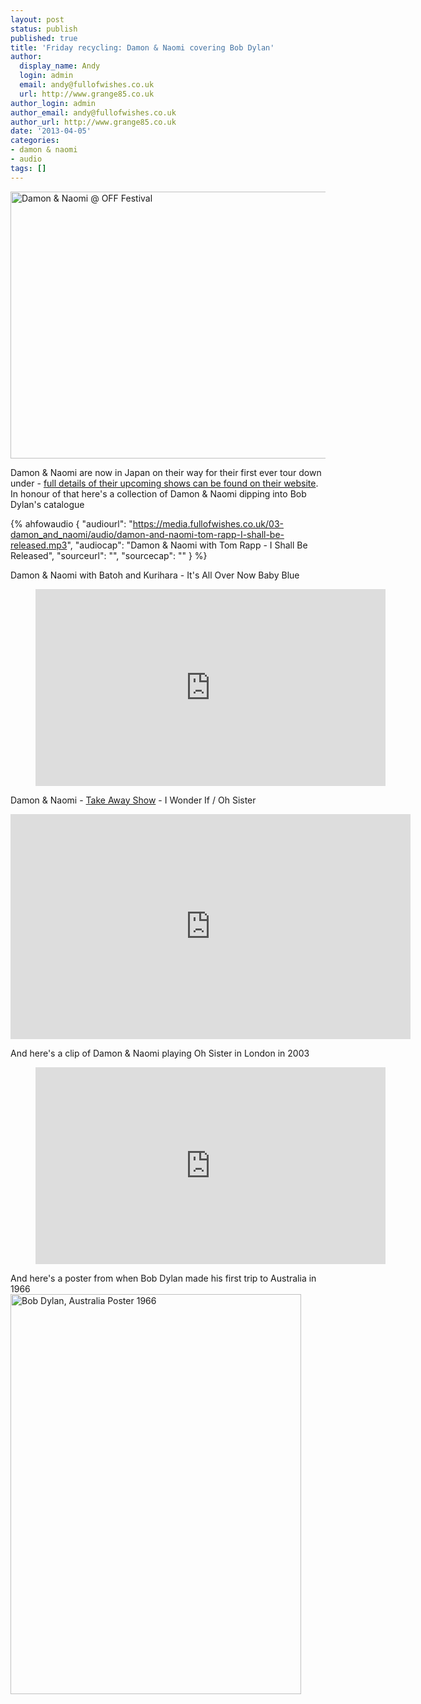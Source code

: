 ```yaml
---
layout: post
status: publish
published: true
title: 'Friday recycling: Damon & Naomi covering Bob Dylan'
author:
  display_name: Andy
  login: admin
  email: andy@fullofwishes.co.uk
  url: http://www.grange85.co.uk
author_login: admin
author_email: andy@fullofwishes.co.uk
author_url: http://www.grange85.co.uk
date: '2013-04-05'
categories:
- damon & naomi
- audio
tags: []
---
```

<p><a href="http://www.flickr.com/photos/fakeplasticgirl/4888247382/" title="Damon & Naomi @ OFF Festival by bildungsr0man, on Flickr"><img class="aligncenter" src="https://farm5.staticflickr.com/4117/4888247382_882fa69afe_z.jpg" width="640" height="427" alt="Damon & Naomi @ OFF Festival"></a></p>
<p>Damon & Naomi are now in Japan on their way for their first ever tour down under - <a href="http://damonandnaomi.com/tours/">full details of their upcoming shows can be found on their website</a>. In honour of that here's a collection of Damon & Naomi dipping into Bob Dylan's catalogue</p>

 {% ahfowaudio {
  "audiourl": "https://media.fullofwishes.co.uk/03-damon_and_naomi/audio/damon-and-naomi-tom-rapp-I-shall-be-released.mp3",
  "audiocap": "Damon & Naomi with Tom Rapp - I Shall Be Released",
  "sourceurl": "",
  "sourcecap": ""
  } %}

<p>Damon & Naomi with Batoh and Kurihara - It's All Over Now Baby Blue</p>
<figure class="caption aligncenter"><iframe width="560" height="315" src="https://www.youtube.com/embed/NOifMqYXta4" frameborder="0" allowfullscreen></iframe><figcaption class="caption-text"></figcaption></figure>

<p>Damon & Naomi - <a href="http://en.blogotheque.net/2007/05/21/damon-and-naomi-en/">Take Away Show</a> - I Wonder If / Oh Sister</p>
<iframe src="https://player.vimeo.com/video/11186091" width="640" height="360" frameborder="0" webkitallowfullscreen mozallowfullscreen allowfullscreen></iframe>

<p>And here's a clip of Damon & Naomi playing Oh Sister in London in 2003</p>
<figure class="caption aligncenter"><iframe width="560" height="315" src="https://www.youtube.com/embed/e1UTWNo1pa4" frameborder="0" allowfullscreen></iframe><figcaption class="caption-text"></figcaption></figure>
<p>And here's a poster from when Bob Dylan made his first trip to Australia in 1966<br />
<a href="http://www.flickr.com/photos/30628061@N03/3000999404/" title="Bob Dylan, Australia Poster 1966 by misstexas1961, on Flickr"><img class="aligncenter" src="https://farm4.staticflickr.com/3192/3000999404_0671fb05d6_z.jpg?zz=1" width="465" height="640" alt="Bob Dylan, Australia Poster 1966"></a></p>
